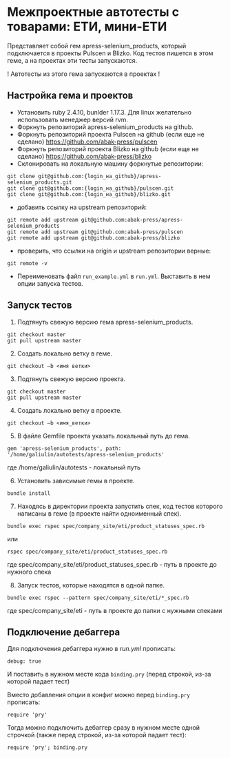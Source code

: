 Межпроектные автотесты с товарами: ЕТИ, мини-ЕТИ
=====================

Представляет собой гем apress-selenium_products, который подключается в проекты Pulscen и Blizko.
Код тестов пишется в этом геме, а на проектах эти тесты запускаются.

! Автотесты из этого гема запускаются в проектах !

## Настройка гема и проектов
- Установить ruby 2.4.10, bunlder 1.17.3. Для linux желательно использовать менеджер версий rvm.
- Форкнуть репозиторий apress-selenium_products на github.
- Форкнуть репозиторий проекта Pulscen на github (если еще не сделано) https://github.com/abak-press/pulscen
- Форкнуть репозиторий проекта Blizko на github (если еще не сделано) https://github.com/abak-press/blizko
- Склонировать на локальную машину форкнутые репозитории:
```
git clone git@github.com:{login_на_github}/apress-selenium_products.git
git clone git@github.com:{login_на_github}/pulscen.git
git clone git@github.com:{login_на_github}/blizko.git
```

- добавить ссылку на upstream репозиторий:
```
git remote add upstream git@github.com:abak-press/apress-selenium_products
git remote add upstream git@github.com:abak-press/pulscen
git remote add upstream git@github.com:abak-press/blizko
```
- проверить, что ссылки на origin и upstream репозитории верные:
```
git remote -v
```

- Переименовать файл `run_example.yml` в `run.yml`. Выставить в нем опции запуска тестов.

## Запуск тестов
1. Подтянуть свежую версию гема apress-selenium_products.
```
git checkout master
git pull upstream master
```

2. Создать локально ветку в геме.
```
git checkout –b <имя ветки>
```

3. Подтянуть свежую версию проекта.
```
git checkout master
git pull upstream master
```

4. Создать локально ветку в проекте.
```
git checkout –b <имя_ветки>
```

5. В файле Gemfile проекта указать локальный путь до гема.
```
gem 'apress-selenium_products', path: '/home/galiulin/autotests/apress-selenium_products'
```
где /home/galiulin/autotests - локальный путь

6. Установить зависимые гемы в проекте.
```
bundle install
```
7. Находясь в директории проекта запустить спек, код тестов которого написаны в геме (в проекте найти одноименный спек).
```
bundle exec rspec spec/company_site/eti/product_statuses_spec.rb
```
или
```
rspec spec/company_site/eti/product_statuses_spec.rb
```
где spec/company_site/eti/product_statuses_spec.rb - путь в проекте до нужного спека

8. Запуск тестов, которые находятся в одной папке.
```
bundle exec rspec --pattern spec/company_site/eti/*_spec.rb
```
где spec/company_site/eti - путь в проекте до папки с нужными спеками

## Подключение дебаггера

Для подключения дебаггера нужно в _run.yml_ прописать:
```
debug: true
```
И поставить в нужном месте кода `binding.pry` (перед строкой, из-за которой падает тест)

Вместо добавления опции в конфиг можно перед `binding.pry` прописать:
```
require 'pry'
```
Тогда можно подключить дебаггер сразу в нужном месте одной строчкой (также перед строкой, из-за которой падает тест):
```
require 'pry'; binding.pry
```